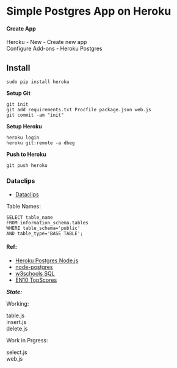 # Simple Postgres App on Heroku

#### Create App

Heroku  - New - Create new app  
Configure Add-ons - Heroku Postgres

## Install

    sudo pip install heroku

**Setup Git**

    git init
    git add requirements.txt Procfile package.json web.js
    git commit -am "init"  
    
**Setup Heroku**

    heroku login
    heroku git:remote -a dbeg

**Push to Heroku**

    git push heroku


### Dataclips

*   [Dataclips](https://dataclips.heroku.com/clips)

Table Names:

    SELECT table_name
    FROM information_schema.tables
    WHERE table_schema='public'
    AND table_type='BASE TABLE';

#### Ref:
* [Heroku Postgres Node.js](https://devcenter.heroku.com/articles/heroku-postgresql#connecting-in-node-js)
* [node-postgres](https://node-postgres.com/features/queries)
* [w3schools SQL](https://www.w3schools.com/sql)
* [EN10 TopScores](https://github.com/EN10/TopScoresDB/blob/master/web.js)

***State:***

Working:

table.js    
insert.js   
delete.js   

Work in Prgress:

select.js   
web.js